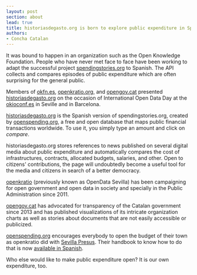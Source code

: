```yaml
---
layout: post
section: about
lead: true
title: historiasdegasto.org is born to explore public expenditure in Spanish
authors:
- Concha Catalan
---
```

It was bound to happen in an organization such as the Open Knowledge  Foundation. People who have never met face to face have been working to adapt the successful project [spendingstories.org](http://spendingstories.org) to Spanish. The API collects and compares episodes of public expenditure which are often surprising for the general public.

Members of [okfn.es](http://okfn.es), [openkratio.org](http://openkratio.org), and [opengov.cat](http://opengov.cat) presented  [historiasdegasto.org](http://historiasdegasto.org) on the occasion of International Open Data Day at the [okioconf.es](http://okioconf.es) in Seville and in Barcelona.

[historiasdegasto.org](http://historiasdegasto.org) is the Spanish version of spendingstories.org, created by [openspending.org](http://openspending.org), a free and open database that maps public financial transactions worldwide. To use it, you simply type an amount and click on *compare*.

historiasdegasto.org stores references to news published on several digital media about public expenditure and automatically compares the cost of infrastructures, contracts, allocated budgets, salaries, and other. Open to citizens' contributions, the page will undoubtedly become a useful tool for the media and citizens in search of a better democracy.

[openkratio](http://openkratio.org) (previously known as OpenData Sevilla) has been campaigning for open government and open data in society and specially in the Public Administration since 2011.

[opengov.cat](http://opengov.cat) has advocated for transparency of the Catalan government since 2013 and has published visualizations of its intricate organization charts as well as stories about documents that are not easily accessible or publicized.

[openspending.org](http://openspending.org) encourages everybody to open the budget of their town as openkratio did with [Sevilla Presus](http://openkratio.org/index.php/sevillapresus13-periodismo-de-datos-a-nivel-municipal/). Their handbook to know how to do that is now [available in Spanish](http://community.openspending.org/help/guide/esp/).

Who else would like to make public expenditure open? It is our own expenditure, too.

